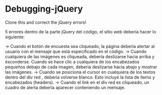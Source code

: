 Debugging-jQuery
================

Clone this and correct the jQuery errors!

5 errores dentro de la parte jQuery del código, el sitio web debería hacer lo siguiente:

-> Cuando el botón de encuesta sea cliqueado, la página debería alertar al usuario con el mensaje que está especificado en el código. 
-> Cuando cualquiera de las imágenes es cliqueada, debería deslizarse hacia arriba y esconderse. Cuando se hace clic a cualquiera de los encabezados pequeños debajo de cada imagen, debería deslizarse hacia abajo y mostrar las imágenes. 
-> Cuando se posiciona el cursor en cualquiera de los textos dentro del div red , debería volverse blanco. Esto incluye la lista de ítems y encabezados (headers). 
-> Cuando el link en el div red es cliqueado, un cuadro de alerta debería aparecer conteniendo un mensaje. 